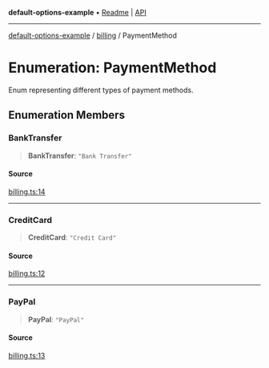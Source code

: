 **default-options-example** • [Readme](../../README.md) \| [API](../../modules.md)

***

[default-options-example](../../README.md) / [billing](../README.md) / PaymentMethod

# Enumeration: PaymentMethod

Enum representing different types of payment methods.

## Enumeration Members

### BankTransfer

> **BankTransfer**: `"Bank Transfer"`

#### Source

[billing.ts:14](https://github.com/tgreyuk/typedoc-plugin-markdown-examples/blob/3728586/examples/01-typedoc-plugin-markdown/src/billing.ts#L14)

***

### CreditCard

> **CreditCard**: `"Credit Card"`

#### Source

[billing.ts:12](https://github.com/tgreyuk/typedoc-plugin-markdown-examples/blob/3728586/examples/01-typedoc-plugin-markdown/src/billing.ts#L12)

***

### PayPal

> **PayPal**: `"PayPal"`

#### Source

[billing.ts:13](https://github.com/tgreyuk/typedoc-plugin-markdown-examples/blob/3728586/examples/01-typedoc-plugin-markdown/src/billing.ts#L13)

